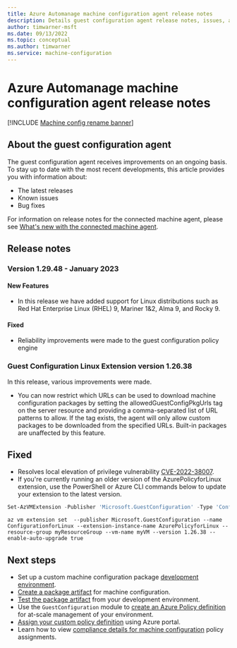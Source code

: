 ```yaml
---
title: Azure Automanage machine configuration agent release notes
description: Details guest configuration agent release notes, issues, and frequently asked questions.
author: timwarner-msft
ms.date: 09/13/2022
ms.topic: conceptual
ms.author: timwarner
ms.service: machine-configuration
---
```

# Azure Automanage machine configuration agent release notes

[!INCLUDE [Machine config rename banner](../includes/banner.md)]

## About the guest configuration agent

The guest configuration agent receives improvements on an ongoing basis. To stay up to date with the most recent developments, this article provides you with information about:

- The latest releases
- Known issues
- Bug fixes

For information on release notes for the connected machine agent, please see [What's new with the connected machine agent](../../azure-arc/servers/agent-release-notes.md).

## Release notes

### Version 1.29.48 - January 2023

#### New Features

- In this release we have added support for Linux distributions such as Red Hat Enterprise Linux (RHEL) 9, Mariner 1&2, Alma 9, and Rocky 9. 

#### Fixed

- Reliability improvements were made to the guest configuration policy engine


### Guest Configuration Linux Extension version 1.26.38

In this release, various improvements were made. 

- You can now restrict which URLs can be used to download machine configuration packages by setting the allowedGuestConfigPkgUrls tag on the server resource and providing a comma-separated list of URL patterns to allow. If the tag exists, the agent will only allow custom packages to be downloaded from the specified URLs. Built-in packages are unaffected by this feature. 

## Fixed

- Resolves local elevation of privilege vulnerability [CVE-2022-38007](https://msrc.microsoft.com/update-guide/vulnerability/CVE-2022-38007). 
- If you're currently running an older version of the AzurePolicyforLinux extension, use the PowerShell or Azure CLI commands below to update your extension to the latest version. 

```powershell
Set-AzVMExtension -Publisher 'Microsoft.GuestConfiguration' -Type 'ConfigurationforLinux' -Name 'AzurePolicyforLinux' -TypeHandlerVersion 1.26.38 -ResourceGroupName 'myResourceGroup' -Location 'myLocation' -VMName 'myVM' -EnableAutomaticUpgrade $true
```

```azurecli
az vm extension set  --publisher Microsoft.GuestConfiguration --name ConfigurationforLinux --extension-instance-name AzurePolicyforLinux --resource-group myResourceGroup --vm-name myVM --version 1.26.38 --enable-auto-upgrade true
```

## Next steps

- Set up a custom machine configuration package [development environment](./machine-configuration-create-setup.md).
- [Create a package artifact](./machine-configuration-create.md)
  for machine configuration.
- [Test the package artifact](./machine-configuration-create-test.md)
  from your development environment.
- Use the `GuestConfiguration` module to
  [create an Azure Policy definition](./machine-configuration-create-definition.md)
  for at-scale management of your environment.
- [Assign your custom policy definition](../policy/assign-policy-portal.md) using
  Azure portal.
- Learn how to view
  [compliance details for machine configuration](../policy/how-to/determine-non-compliance.md) policy assignments.